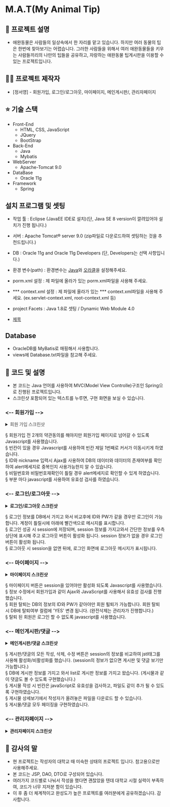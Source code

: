 # M.A.T(My Animal Tip)

## 🤝 프로젝트 설명

- 애완동물은 사람들의 일상속에서 한 자리를 맡고 있습니다. 하지만 여러 동물의 팁은 한번에 찾아보기는 어렵습니다. 그러한 사람들을 
  위해서 여러 애완동물들을 키우는 사람들끼리의 나만의 팁들을 공유하고, 자랑하는 애완동물 팁게시판을 이용할 수 있는 프로젝트입니다.

## :man_astronaut: 프로젝트 제작자

* [정서영] - 회원가입, 로그인/로그아웃, 마이페이지, 메인게시판/, 관리자페이지

## ⭐️ 기술 스택

- Front-End
  - HTML, CSS, JavaScript
  - JQuery
  - BootStrap
- Back-End
  - Java
  - Mybatis
- WebServer
  - Apache-Tomcat 9.0
- DataBase
  - Oracle 11g
- Framework
  - Spring

## 설치 프로그램 및 셋팅

- 작업 툴 : Eclipse (JavaEE IDE로 설치)(단, Java SE 8 version이 깔려있어야 설치가 진행 됩니다.)
- 서버 : Apache Tomcat® server 9.0 (zip파일로 다운로드하여 셋팅하는 것을 추천드립니다.)
- DB : Oracle 11g and Oracle 11g Developers (단, Developers는 선택 사항입니다.)
- 환경 변수(path) : 환경변수는 [Java](https://macchiato.tistory.com/9)와 [오라클](https://request-response.tistory.com/6)을 설정해주세요.
- porm.xml 설정 : 제 파일에 올라가 있는 porm.xml파일을 사용해 주세요.
- *** context.xml 설정 : 제 파일에 올라가 있는 *** context.xml파일을 사용해 주세요. (ex.servlet-context.xml, root-context.xml 등)
- project Facets : Java 1.8로 셋팅 / Dynamic Web Module 4.0

- [제목](https://github.com/tjdud54z/puppy13/blob/main/src/main/resources/mybatis/User13Mapper.xml)

## Database

- OracleDB를 MyBatis로 매핑해서 사용합니다.
- views에 Database.txt파일을 참고해 주세요.

## :pencil: 코드 및 설명
* 본 코드는 Java 언어를 사용하여 MVC(Model View Controlle)구조인 Spring으로 진행된 프로젝트입니다.
* 스크린샷 포함되어 있는 텍스트를 누루면, 구현 화면을 보실 수 있습니다.

### <-- 회원가입 -->
<details close>
  <summary> 
    <b style="color:gray;">회원 가입 스크린샷</b><br>
  </summary>
  
![puppy1](https://user-images.githubusercontent.com/81797197/114301078-0c14ea00-9afe-11eb-9c0d-449cfbeabb0b.jpg)<br>
![puppy2](https://user-images.githubusercontent.com/81797197/114301099-28188b80-9afe-11eb-9792-7ddda0cdb911.jpg)<br>
![puppy3](https://user-images.githubusercontent.com/81797197/114301105-2f3f9980-9afe-11eb-9657-8161f0a54a46.jpg)<br><br>

</details>

§ 회원가입 전 2개의 약관동의를 해야지만 회원가입 페이지로 넘어갈 수 있도록 Javascript를 사용했습니다.<br>
§ 빈칸이 있을 경우 Javascript를 사용하여 빈칸 제일 1번째로 커서가 이동시키게 하였습니다.<br>
§ ID와 nickname 입력시 Ajax를 사용하여 DB의 데이터와 데이터의 존재여부를 확인하여 alert메세지로 중복인지 사용가능한지 알 수 있습니다.<br>
§ 비밀번호와 비밀번호재확인이 틀릴 경우 alert메세지로 확인할 수 있게 하였습니다.<br>
§ 부분 마다 javascript를 사용하여 유효성 검사를 하였습니다.<br>

### <-- 로그인/로그아웃 -->
<details close>
  <summary> 
    <b>로그인/로그아웃 스크린샷</b><br>
  </summary>
  
![puppy4](https://user-images.githubusercontent.com/81797197/114301867-87c46600-9b01-11eb-8c5d-310597d09790.jpg)<br>
![puppy7](https://user-images.githubusercontent.com/81797197/114301880-96128200-9b01-11eb-8f5d-355f74ac267b.jpg)<br>
![puppy5](https://user-images.githubusercontent.com/81797197/114301869-8a26c000-9b01-11eb-8c96-04fea256aae2.jpg)<br>
![puppy6](https://user-images.githubusercontent.com/81797197/114301873-8dba4700-9b01-11eb-9ab9-b1e18ba8731f.jpg)<br><br>

</details>

§ 로그인 정보를 DB에서 가지고 와서 비교후에 ID와 PW가 같을 경우만 로그인이 가능합니다. 계정이 틀릴시에 아래에 빨간색으로 메시지를 표시합니다.<br>
§ 로그인 성공 시 session에 저장되며, session 정보를 가지고와서 간단한 정보를 우측상단에 표시해 주고 로그아웃 버튼이 활성화 됩니다. session 정보가 없을 경우 로그인 버튼이 활성화 됩니다.<br>
§ 로그아웃 시 session을 없앤 뒤에, 로그인 화면에 로그아웃 메시지가 표시됩니다.<br>

### <-- 마이페이지 -->
<details close>
  <summary> 
    <b>마이페이지 스크린샷</b><br>
  </summary>
  
![puppy8](https://user-images.githubusercontent.com/81797197/114302329-901da080-9b03-11eb-9e7e-f69afece8f2a.jpg)<br>
![puppy9](https://user-images.githubusercontent.com/81797197/114302331-914ecd80-9b03-11eb-9e37-1c436e0b5af4.jpg)<br>
![puppy10](https://user-images.githubusercontent.com/81797197/114302332-91e76400-9b03-11eb-94fb-9e2ccdb00d2f.jpg)<br><br>

</details>

§ 마이페이지 버튼은 session을 있어야만 활성화 되도록 Javascript를 사용했습니다.<br>
§ 정보 수정에서 회원가입과 같이 Ajax와 JavaScript를 사용해서 유효성 검사를 진행했습니다.<br>
§ 회원 탈퇴는 DB의 정보의 ID와 PW가 같아야만 회원 퇼퇴가 가능합니다. 회원 탈퇴 시 DB에 탈퇴여부 컬럼에 'YES' 변경 됩니다. (완전삭제는 관리자가 진행합니다.)<br>
§ 탈퇴 된 회원은 로그인 할 수 없도록 javascript를 사용했습니다.<br>

### <-- 메인게시판/댓글 -->
<details close>
  <summary> 
    <b>메인게시판/댓글 스크린샷</b><br>
  </summary>
  
![puppy11](https://user-images.githubusercontent.com/81797197/114302720-36b67100-9b05-11eb-8a88-68e5985cebd8.jpg)<br>
![puppy12](https://user-images.githubusercontent.com/81797197/114302722-374f0780-9b05-11eb-8a28-a2fc980bb1e8.jpg)<br>
![puppy13](https://user-images.githubusercontent.com/81797197/114302724-37e79e00-9b05-11eb-9709-b93a6fb834b9.jpg)<br><br>

</details>

§ 게시판/댓글의 모든 작성, 삭제, 수정 버튼은 session의 정보를 비교하여 jstl태그를 사용해 활성화/비활성화를 했습니다. (session의 정보가 없으면 게시판 및 댓글 보기만 가능합니다.)<br>
§ DB에 게시판 정보를 가지고 와서 list로 게시판 정보를 가지고 왔습니다. (게시물과 같이 댓글도 볼 수 있도록 구현했습니다.)<br>
§ 게시물 작성 시 빈칸은 javaScript로 유효성을 검사하고, 파일도 같이 추가 될 수 있도록 구현하였습니다.<br>
§ 게시물 상세보기에서 작성자가 올려놓은 파일을 다운로드 할 수 있습니다.<br>
§ 게시물/댓글 모두 페이징을 구현하였습니다.<br>

### <-- 관리자페이지 -->
<details close>
  <summary> 
    <b>관리자페이지 스크린샷</b><br>
  </summary>
  
![puppy14](https://user-images.githubusercontent.com/81797197/114303257-32d81e00-9b08-11eb-9103-7eb4a8945913.jpg)<br>
![puppy15](https://user-images.githubusercontent.com/81797197/114303260-34094b00-9b08-11eb-9e28-9830c586b200.jpg)<br>
![puppy16](https://user-images.githubusercontent.com/81797197/114303262-34094b00-9b08-11eb-90b9-3338c70896dd.jpg)<br><br>

</details>

## 🐤 감사의 말

* 현 프로젝트는 작성자의 대학교 때 미숙한 상태의 프로젝트 입니다. 참고용으로만 사용해주세요.
* 본 코드는 JSP, DAO, DTO로 구성되어 있습니다.
* 여러가지 코드별로 나눠서 작성을 했다면 괜찮았을 텐데 대학교 시절 실력이 부족하여, 코드가 너무 지저분 함이 있습니다.
* 이 후 좀 더 체계적이고 완성도가 높은 프로젝트를 여러분에게 공유하겠습니다. 감사합니다.
